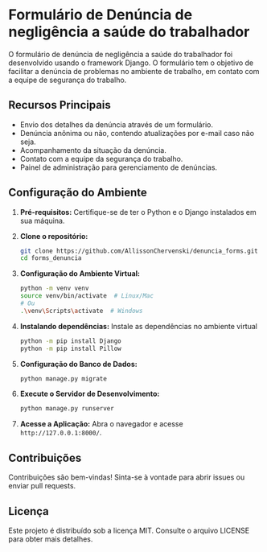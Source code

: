 # Formulário de Denúncia de negligência a saúde do trabalhador

O formulário de denúncia de negligência a saúde do trabalhador foi desenvolvido usando o framework Django. O formulário tem o objetivo de facilitar a denúncia de problemas no ambiente de trabalho, em contato com a equipe de segurança do trabalho.

## Recursos Principais

- Envio dos detalhes da denúncia através de um formulário.
- Denúncia anônima ou não, contendo atualizações por e-mail caso não seja.
- Acompanhamento da situação da denúncia.
- Contato com a equipe da segurança do trabalho.
- Painel de administração para gerenciamento de denúncias.


## Configuração do Ambiente

1. **Pré-requisitos:**
   Certifique-se de ter o Python e o Django instalados em sua máquina.

2. **Clone o repositório:**
   ```bash
   git clone https://github.com/AllissonChervenski/denuncia_forms.git
   cd forms_denuncia
   ```

3. **Configuração do Ambiente Virtual:**
   ```bash
   python -m venv venv
   source venv/bin/activate  # Linux/Mac
   # Ou
   .\venv\Scripts\activate  # Windows
   ```
4. **Instalando dependências:**
   Instale as dependências no ambiente virtual
   ```bash
   python -m pip install Django
   python -m pip install Pillow
   ```

5. **Configuração do Banco de Dados:**
   ```bash
   python manage.py migrate
   ```

6. **Execute o Servidor de Desenvolvimento:**
   ```bash
   python manage.py runserver
   ```

7. **Acesse a Aplicação:**
   Abra o navegador e acesse `http://127.0.0.1:8000/`.

## Contribuições

Contribuições são bem-vindas! Sinta-se à vontade para abrir issues ou enviar pull requests.

## Licença

Este projeto é distribuído sob a licença MIT. Consulte o arquivo LICENSE para obter mais detalhes.
